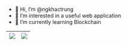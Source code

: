 - 👋 Hi, I’m @ngkhactrung
- 👀 I’m interested in a useful web application
- 🌱 I’m currently learning Blockchain

| <a href="https://github.com/ngkhactrung"><img align="center" src="https://github-readme-stats.vercel.app/api?username=ngkhactrung&show_icons=true&include_all_commits=true&theme=buefy&hide_border=true" /></a> | <a href="https://github.com/ngkhactrung"><img align="center" src="https://github-readme-stats.vercel.app/api/top-langs/?username=ngkhactrung&layout=compact&theme=buefy&hide_border=true" /></a> |
| ------------- | ------------- |

<!---
ngkhactrung/ngkhactrung is a ✨ special ✨ repository because its `README.md` (this file) appears on your GitHub profile.
You can click the Preview link to take a look at your changes.
--->
